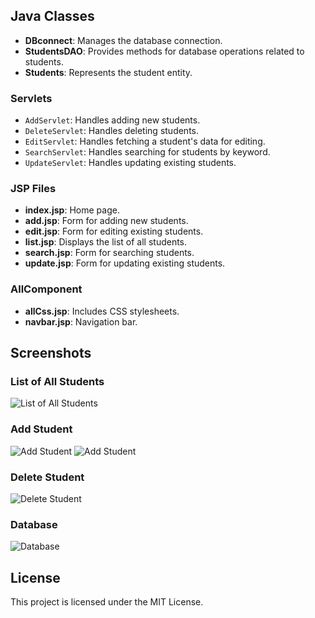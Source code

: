 
## Java Classes

- **DBconnect**: Manages the database connection.
- **StudentsDAO**: Provides methods for database operations related to students.
- **Students**: Represents the student entity.

### Servlets

- `AddServlet`: Handles adding new students.
- `DeleteServlet`: Handles deleting students.
- `EditServlet`: Handles fetching a student's data for editing.
- `SearchServlet`: Handles searching for students by keyword.
- `UpdateServlet`: Handles updating existing students.

### JSP Files

- **index.jsp**: Home page.
- **add.jsp**: Form for adding new students.
- **edit.jsp**: Form for editing existing students.
- **list.jsp**: Displays the list of all students.
- **search.jsp**: Form for searching students.
- **update.jsp**: Form for updating existing students.

### AllComponent

- **allCss.jsp**: Includes CSS stylesheets.
- **navbar.jsp**: Navigation bar.

## Screenshots

### List of All Students

![List of All Students](https://github.com/Manuraj07/SunbaseCrud/assets/87747649/e3976153-df5b-4d28-96c2-fb4e820ac445)

### Add Student

![Add Student](https://github.com/Manuraj07/SunbaseCrud/assets/87747649/04e7030d-d344-4ba7-a08e-783834cd186a)
![Add Student](https://github.com/user-attachments/assets/283a1b62-6510-449d-aff0-1c02365c9fee)

### Delete Student

![Delete Student](https://github.com/Manuraj07/SunbaseCrud/assets/87747649/ae0185ee-a7ee-428b-bda9-ac6cf3b1f226)

### Database

![Database](https://github.com/Manuraj07/SunbaseCrud/assets/87747649/e6d77260-8c37-4624-aae4-ecf550ea9515)

## License

This project is licensed under the MIT License.
